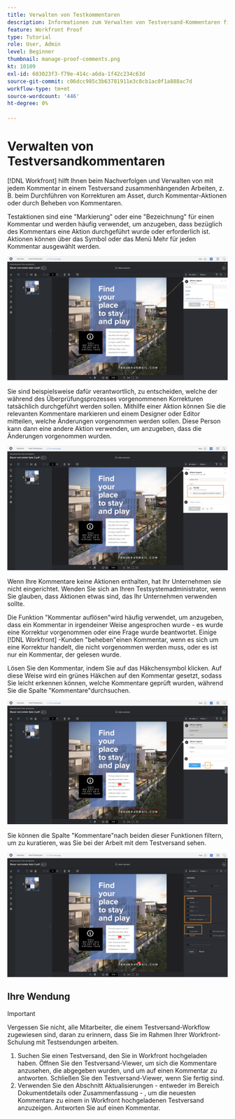 ```yaml
---
title: Verwalten von Testkommentaren
description: Informationen zum Verwalten von Testversand-Kommentaren finden Sie in [!DNL  Workfront] durch Anwendung von Kommentaraktionen, Beheben von Kommentaren und Filtern der Spalte "Kommentare".
feature: Workfront Proof
type: Tutorial
role: User, Admin
level: Beginner
thumbnail: manage-proof-comments.png
kt: 10109
exl-id: 603023f3-f79e-414c-a6da-1f42c234c63d
source-git-commit: c06dcc985c3b63781911e3c8cb1ac0f1a888ac7d
workflow-type: tm+mt
source-wordcount: '446'
ht-degree: 0%

---
```


# Verwalten von Testversandkommentaren

[!DNL Workfront] hilft Ihnen beim Nachverfolgen und Verwalten von mit jedem Kommentar in einem Testversand zusammenhängenden Arbeiten, z. B. beim Durchführen von Korrekturen am Asset, durch Kommentar-Aktionen oder durch Beheben von Kommentaren.

Testaktionen sind eine &quot;Markierung&quot; oder eine &quot;Bezeichnung&quot; für einen Kommentar und werden häufig verwendet, um anzugeben, dass bezüglich des Kommentars eine Aktion durchgeführt wurde oder erforderlich ist. Aktionen können über das Symbol oder das Menü Mehr für jeden Kommentar ausgewählt werden.

![Ein Bild eines Testversands im Testversand-Viewer, wobei das Flag-Symbol auf dem Kommentar hervorgehoben und die verfügbaren Testsendungen sichtbar sind.](assets/manage-comments-1.png)

Sie sind beispielsweise dafür verantwortlich, zu entscheiden, welche der während des Überprüfungsprozesses vorgenommenen Korrekturen tatsächlich durchgeführt werden sollen. Mithilfe einer Aktion können Sie die relevanten Kommentare markieren und einem Designer oder Editor mitteilen, welche Änderungen vorgenommen werden sollen. Diese Person kann dann eine andere Aktion verwenden, um anzugeben, dass die Änderungen vorgenommen wurden.

![Ein Bild eines Testversands im Testversand-Viewer mit der [!UICONTROL Aufgaben] Aktion zum Testen des Kommentars hervorgehoben.](assets/manage-comments-2.png)

Wenn Ihre Kommentare keine Aktionen enthalten, hat Ihr Unternehmen sie nicht eingerichtet. Wenden Sie sich an Ihren Testsystemadministrator, wenn Sie glauben, dass Aktionen etwas sind, das Ihr Unternehmen verwenden sollte.

Die Funktion &quot;Kommentar auflösen&quot;wird häufig verwendet, um anzugeben, dass ein Kommentar in irgendeiner Weise angesprochen wurde - es wurde eine Korrektur vorgenommen oder eine Frage wurde beantwortet. Einige [!DNL Workfront] -Kunden &quot;beheben&quot;einen Kommentar, wenn es sich um eine Korrektur handelt, die nicht vorgenommen werden muss, oder es ist nur ein Kommentar, der gelesen wurde.

Lösen Sie den Kommentar, indem Sie auf das Häkchensymbol klicken. Auf diese Weise wird ein grünes Häkchen auf den Kommentar gesetzt, sodass Sie leicht erkennen können, welche Kommentare geprüft wurden, während Sie die Spalte &quot;Kommentare&quot;durchsuchen.

![Ein Bild eines Testversands im Testversand-Viewer, wobei das Häkchen-Symbol auf dem Kommentar hervorgehoben wird.](assets/manage-comments-4.png)

Sie können die Spalte &quot;Kommentare&quot;nach beiden dieser Funktionen filtern, um zu kuratieren, was Sie bei der Arbeit mit dem Testversand sehen.

![Ein Bild der Kommentarfilter im Testversand-Viewer mit der [!UICONTROL Aktionen] und [!UICONTROL Allgemein] hervorgehobene Filteroptionen.](assets/manage-comments-3.png)

## Ihre Wendung

>[!IMPORTANT]
>
>Vergessen Sie nicht, alle Mitarbeiter, die einem Testversand-Workflow zugewiesen sind, daran zu erinnern, dass Sie im Rahmen Ihrer Workfront-Schulung mit Testsendungen arbeiten.


1. Suchen Sie einen Testversand, den Sie in Workfront hochgeladen haben. Öffnen Sie den Testversand-Viewer, um sich die Kommentare anzusehen, die abgegeben wurden, und um auf einen Kommentar zu antworten. Schließen Sie den Testversand-Viewer, wenn Sie fertig sind.
1. Verwenden Sie den Abschnitt Aktualisierungen - entweder im Bereich Dokumentdetails oder Zusammenfassung - , um die neuesten Kommentare zu einem in Workfront hochgeladenen Testversand anzuzeigen. Antworten Sie auf einen Kommentar.


<!--
## Learn more
* Create and manage proof comments
-->
